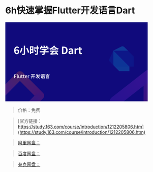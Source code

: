 # 6h快速掌握Flutter开发语言Dart

![img](../../../assets/study163/free/f42aa0abd0cf452a9667a720c5da95e2.png)

> 价格：免费

> [官方链接：https://study.163.com/course/introduction/1212205806.htm](https://study.163.com/course/introduction/1212205806.htm)

> [阿里网盘：]()

> [百度网盘：]()

> [夸克网盘：]()
